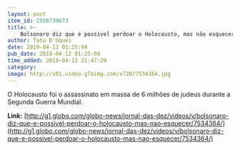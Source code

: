 ```yaml
---
layout: post
item_id: 2556739673
title: >-
    Bolsonaro diz que é possível perdoar o Holocausto, mas não esquecer
author: Tatu D'Oquei
date: 2019-04-12 01:25:04
pub_date: 2019-04-12 01:25:04
time_added: 2019-04-12 21:47:29
category: 
image: http://s01.video.glbimg.com/x720/7534364.jpg
---
```


O Holocausto foi o assassinato em massa de 6 milhões de judeus durante a Segunda Guerra Mundial.

**Link:** [http://g1.globo.com/globo-news/jornal-das-dez/videos/v/bolsonaro-diz-que-e-possivel-perdoar-o-holocausto-mas-nao-esquecer/7534364/](http://g1.globo.com/globo-news/jornal-das-dez/videos/v/bolsonaro-diz-que-e-possivel-perdoar-o-holocausto-mas-nao-esquecer/7534364/)

